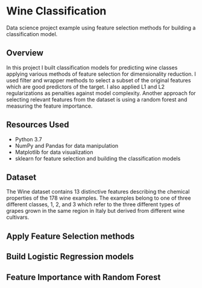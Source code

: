 # Wine Classification
Data science project example using feature selection methods for building a classification model.


## Overview
In this project I built classification models for predicting wine classes applying various methods of feature selection for dimensionality reduction.
I used filter and wrapper methods to select a subset of the original features which are good predictors of the target. I also applied L1 and L2 regularizations as penalties against model complexity. Another approach for selecting relevant features from the dataset is using a random forest and measuring the feature importance.


## Resources Used
- Python 3.7
- NumPy and Pandas for data manipulation
- Matplotlib for data visualization
- sklearn for feature selection and building the classification models


## Dataset
The Wine dataset contains 13 distinctive features describing the chemical properties of the 178 wine examples. The examples 
belong to one of three different classes, 1, 2, and 3 which refer to the three different types of grapes grown in the same 
region in Italy but derived from different wine cultivars. 

## Apply Feature Selection methods


## Build Logistic Regression models


## Feature Importance with Random Forest
